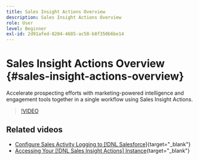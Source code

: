 ```yaml
---
title: Sales Insight Actions Overview
description: Sales Insight Actions Overview
role: User
level: Beginner
exl-id: 2d91afed-8204-4685-ac58-b8f350b6be14
---
```

# Sales Insight Actions Overview {#sales-insight-actions-overview}

Accelerate prospecting efforts with marketing-powered intelligence and engagement tools together in a single workflow using Sales Insight Actions.

>[!VIDEO](https://video.tv.adobe.com/v/340917/?quality=12&learn=on)

## Related videos

* [Configure Sales Activity Logging to [!DNL Salesforce]](/help/sales-insight-actions/configure-sales-activity-logging-to-salesforce.md){target="_blank"}
* [Accessing Your [!DNL Sales Insight Actions] Instance](/help/sales-insight-actions/accessing-your-sales-insight-actions-instance.md){target="_blank"}
